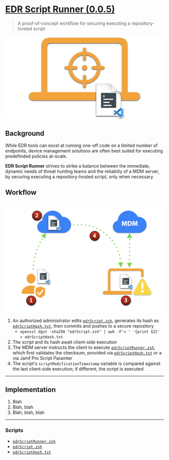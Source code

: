 # [EDR Script Runner (0.0.5)](https://snelson.us/)

> A proof-of-concept workflow for securing executing a repository-hosted script

[<img alt="EDR Script Runner" src="images/edrScriptRunner_Hero.png" width="600" />](https://snelson.us/)

## Background

While EDR tools can excel at running one-off code on a limited number of endpoints, device management solutions are often best suited for executing predefinded policies at-scale.

**EDR Script Runner** strives to strike a balance between the immediate, dynamic needs of threat hunting teams and the reliabiity of a MDM server, by securing executing a repository-hosted script, only when necessary.

## Workflow

[<img alt="EDR Script Runner" src="images/edrScriptRunner_Flowchart.png" width="600" />](https://snelson.us/)

1. An authorized administrator edits [`edrScript.zsh`](edrScript.zsh), generates its hash as [`edrScriptHash.txt`](edrScriptHash.txt), then commits and pushes to a secure repository
    - `openssl dgst -sha256 "edrScript.zsh" | awk -F'= ' '{print $2}' > edrScriptHash.txt`
1. The script and its hash await client-side execution
1. The MDM server instructs the client to execute [`edrScriptRunner.zsh`](edrScriptRunner.zsh), which first validates the checksum, provided via [`edrScriptHash.txt`](edrScriptHash.txt) or a via Jamf Pro Script Paramter
1. The script's `scriptModificationTimestamp` variable is compared against the last client-side execution; if different, the script is executed

---

## Implementation

1. Blah
1. Blah, blah
1. Blah, blah, blah

---

### Scripts
- [`edrScriptRunner.zsh`](edrScriptRunner.zsh)
- [`edrScript.zsh`](edrScript.zsh)
- [`edrScriptHash.txt`](edrScriptHash.txt)